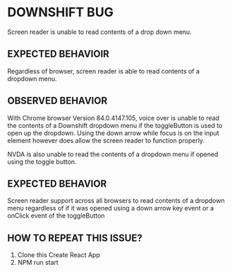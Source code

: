 # DOWNSHIFT BUG

Screen reader is unable to read contents of a drop down menu.

## EXPECTED BEHAVIOIR

Regardless of browser, screen reader is able to read contents of a dropdown menu.

## OBSERVED BEHAVIOR

With Chrome browser Version 84.0.4147.105, voice over is unable to read the contents of a Downshift dropdown menu if the toggleButton is used to open up the dropdown. Using the down arrow while focus is on the input element however does allow the screen reader to function properly.

NVDA is also unable to read the contents of a dropdown menu if opened using the toggle button.

## EXPECTED BEHAVIOR

Screen reader support across all browsers to read contents of a dropdown menu regardless of if it was opened using a down arrow key event or a onClick event of the toggleButton

## HOW TO REPEAT THIS ISSUE?

1. Clone this Create React App
2. NPM run start
